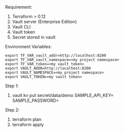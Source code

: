 Requirement:
  1. Terraform > 0.12
  2. Vault server (Enterprise Edition)
  3. Vault CLI
  4. Vault token
  5. Secret stored in vault

Environment Variables:
```
export TF_VAR_vault_addr=http://localhost:8200
export TF_VAR_vault_namespace=<my project namespace>
export TF_VAR_token=<my vault token>
export VAULT_ADDR=http://localhost:8200
export VAULT_NAMESPACE=<my project namespace>
export VAULT_TOKEN=<my vault token>
```

Step 1:
  1. vault kv put secret/data/demo SAMPLE_API_KEY=<this is my super api key id> SAMPLE_PASSWORD=<this is my super secret>

Step 2:
  1. terraform plan
  2. terraform apply
